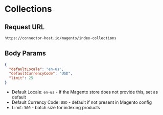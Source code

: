 # Collections

## Request URL

```bash
https://connector-host.io/magento/index-collections
```

## Body Params

```json
{
  "defaultLocale": "en-us",
  "defaultCurrencyCode": "USD",
  "limit": 25
}

```

- Default Locale: `en-us` - if the Magento store does not provide this, set as default
- Default Currency Code: `USD` - default if not present in Magento config
- Limit: `300` - batch size for indexing products